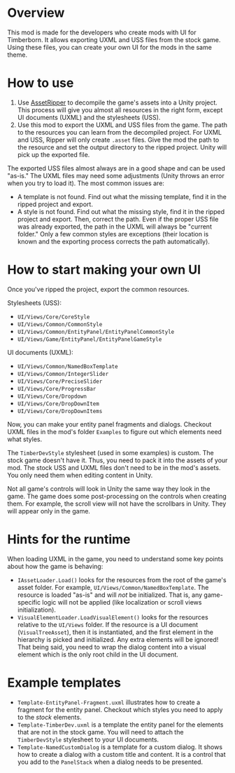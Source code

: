 ﻿# Overview

This mod is made for the developers who create mods with UI for Timberborn. It allows exporting UXML
and USS files from the stock game. Using these files, you can create your own UI for the mods in the
same theme.

# How to use

1. Use [AssetRipper](https://github.com/AssetRipper/AssetRipper) to decompile the game's assets into
   a Unity project. This process will give you almost all resources in the right form, except UI 
   documents (UXML) and the stylesheets (USS).
2. Use this mod to export the UXML and USS files from the game. The path to the resources you can
   learn from the decompiled project. For UXML and USS, Ripper will only create `.asset` files. Give
   the mod the path to the resource and set the output directory to the ripped project. Unity will
   pick up the exported file.

The exported USS files almost always are in a good shape and can be used "as-is." The UXML files
may need some adjustments (Unity throws an error when you try to load it). The most common issues
are:
* A template is not found. Find out what the missing template, find it in the ripped project and
  export.
* A style is not found. Find out what the missing style, find it in the ripped project and export.
  Then, correct the path. Even if the proper USS file was already exported, the path in the UXML
  will always be "current folder." Only a few common styles are exceptions (their location is known
  and the exporting process corrects the path automatically).

# How to start making your own UI

Once you've ripped the project, export the common resources.

Stylesheets (USS):

* `UI/Views/Core/CoreStyle`
* `UI/Views/Common/CommonStyle`
* `UI/Views/Common/EntityPanel/EntityPanelCommonStyle`
* `UI/Views/Game/EntityPanel/EntityPanelGameStyle`

UI documents (UXML):

* `UI/Views/Common/NamedBoxTemplate`
* `UI/Views/Common/IntegerSlider`
* `UI/Views/Core/PreciseSlider`
* `UI/Views/Core/ProgressBar`
* `UI/Views/Core/Dropdown`
* `UI/Views/Core/DropDownItem`
* `UI/Views/Core/DropDownItems`

Now, you can make your entity panel fragments and dialogs. Checkout UXML files in the mod's folder
`Examples` to figure out which elements need what styles.

The `TimberDevStyle` stylesheet (used in some examples) is custom. The stock game doesn't have it.
Thus, you need to pack it into the assets of your mod. The stock USS and UXML files don't need to
be in the mod's assets. You only need them when editing content in Unity.  

Not all game's controls will look in Unity the same way they look in the game. The game does some
post-processing on the controls when creating them. For example, the scroll view will not have the
scrollbars in Unity. They will appear only in the game.

# Hints for the runtime

When loading UXML in the game, you need to understand some key points about how the game is behaving:

* `IAssetLoader.Load()` looks for the resources from the root of the game's asset folder. For example,
  `UI/Views/Common/NamedBoxTemplate`. The resource is loaded "as-is" and will _not_ be initialized. 
  That is, any game-specific logic will not be applied (like localization or scroll views
  initialization).
* `VisualElementLoader.LoadVisualElement()` looks for the resources relative to the `UI/Views` folder. 
  If the resource is a UI document (`VisualTreeAsset`), then it is instantiated, and the first element
  in the hierarchy is picked and initialized. Any extra elements will be ignored! That being said, you
  need to wrap the dialog content into a visual element which is the only root child in the UI
  document.

# Example templates

* `Template-EntityPanel-Fragment.uxml` illustrates how to create a fragment for the entity panel.
  Checkout which styles you need to apply to the _stock_ elements.
* `Template-TimberDev.uxml` is a template the entity panel for the elements that are not in the stock 
  game. You will need to attach the `TimberDevStyle` stylesheet to your UI documents.
* `Template-NamedCustomDialog` is a template for a custom dialog. It shows how to create a dialog
  with a custom title and content. It is a control that you add to the `PanelStack` when a dialog
  needs to be presented.
